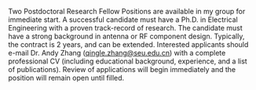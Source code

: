   Two Postdoctoral Research Fellow Positions are available in my group for immediate start.
  A successful candidate must have a Ph.D. in Electrical Engineering with a proven track-record of research. The candidate must have a strong background in antenna or RF component design. Typically, the contract is 2 years, and can be extended. Interested applicants should e-mail Dr. Andy Zhang (qingle.zhang@seu.edu.cn) with a complete professional CV (including educational background, experience, and a list of publications). Review of applications will begin immediately and the position will remain open until filled.

